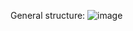 General structure:
![image](https://github.com/user-attachments/assets/94d107ab-7db3-4aef-9c02-e13b727f1c62)
